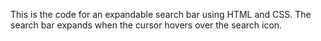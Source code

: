 This is the code for an expandable search bar using HTML and CSS.
The search bar expands when the cursor hovers over the search icon.
